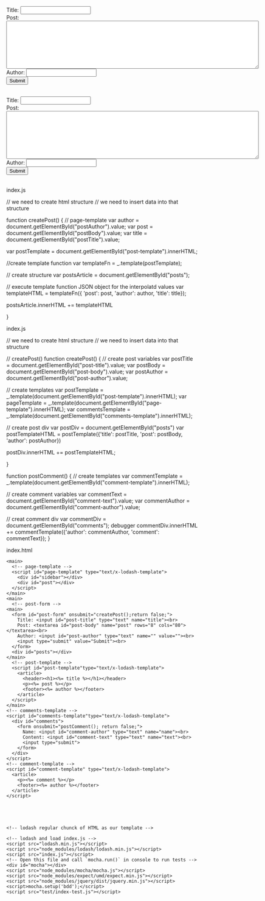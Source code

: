 <!-- Post form -->
<article>
  <form id="post-form" onsubmit="createPost();return false;">
    <label for="postTitle">Title:</label>
    <input type="text" id="postTitle"name="title"><br>
    <label for="postBody">Post:</label>
    <textarea id="postBody" name="post" rows="8" cols="80"></textarea><br>
    <label for="postAuthor">Author:</label>
    <input type="text" id="postAuthor" name="author" value=""><br>
    <input type="submit" value="Submit"><br></br>
  </form>
  <div id="posts"></div>
</article>

<!-- comment form -->
<article>
  <form id="comment-form" onsubmit="createPost();return false;">
    <label for="postTitle">Title:</label>
    <input type="text" id="postTitle"name="title"><br>
    <label for="postBody">Post:</label>
    <textarea id="postBody" name="post" rows="8" cols="80"></textarea><br>
    <label for="postAuthor">Author:</label>
    <input type="text" id="postAuthor" name="author" value=""><br>
    <input type="submit" value="Submit"><br></br>
  </form>
  <div id="posts"></div>

</article>

<!-- lodash regular chunck of HTML as our post-template -->
<script id="post-template" type="text/x-lodash-template">
<div class="post">
  <div class ="post-title"><%= title %>
    <div class="post-body"><%= post %></div>
    <div class="author">
      <p>
        <span class="posted-by">Posted By: </span>
        <% if (author !== '' ) { %>
        <%= author %>
        <% } else { %>
          Anonymous
          <% } %>
      </p>
    </div>
  </div>
</div>
</script>


index.js

// we need to create html structure
// we need to insert data into that structure

function createPost() {
  // page-template
  var author = document.getElementById("postAuthor").value;
  var post = document.getElementById("postBody").value;
  var title = document.getElementById("postTitle").value;

  var postTemplate = document.getElementById("post-template").innerHTML;

  //create template function
  var templateFn = _.template(postTemplate);

  // create structure
  var postsArticle = document.getElementById("posts");

  // execute template function JSON object for the interpolatd values
  var templateHTML = templateFn({ 'post': post, 'author': author, 'title': title});

  postsArticle.innerHTML += templateHTML

}




index.js

// we need to create html structure
// we need to insert data into that structure

// createPost()
function createPost() {
  // create post variables
  var postTitle = document.getElementById("post-title").value;
  var postBody = document.getElementById("post-body").value;
  var postAuthor = document.getElementById("post-author").value;

  // create templates
  var postTemplate = _.template(document.getElementById("post-template").innerHTML);
  var pageTemplate = _.template(document.getElementById("page-template").innerHTML);
  var commentsTemplate = _.template(document.getElementById("comments-template").innerHTML);



  // create post div
  var postDiv = document.getElementById("posts")
  var postTemplateHTML = postTemplate({'title': postTitle, 'post': postBody, 'author': postAuthor})

  postDiv.innerHTML += postTemplateHTML;

}

function postComment() {
  // create templates
  var commentTemplate = _.template(document.getElementById("comment-template").innerHTML);

  // create comment variables
  var commentText = document.getElementById("comment-text").value;
  var commentAuthor = document.getElementById("comment-author").value;

  // creat comment div
  var commentDiv = document.getElementById("comments");
  debugger
  commentDiv.innerHTML += commentTemplate({'author': commentAuthor, 'comment': commentText});
}


index.html

<!DOCTYPE html>
<html>
  <head>
    <title>JavaScript lodash Templates Lab</title>
  </head>
    <!-- add page-template to body for temaplate function -->
  <body>

    <main>
      <!-- page-template -->
      <script id="page-template" type="text/x-lodash-template">
        <div id="sidebar"></div>
        <div id="post"></div>
      </script>
    </main>
    <main>
      <!-- post-form -->
    <main>
      <form id="post-form" onsubmit="createPost();return false;">
        Title: <input id="post-title" type="text" name="title"><br>
        Post: <textarea id="post-body" name="post" rows="8" cols="80"></textarea><br>
        Author: <input id="post-author" type="text" name="" value=""><br>
        <input type="submit" value="Submit"><br>
      </form>
      <div id="posts"></div>
    </main>
      <!-- post-template -->
      <script id="post-template"type="text/x-lodash-template">
        <article>
          <header><h1><%= title %></h1></header>
          <p><%= post %></p>
          <footer><%= author %></footer>
        </article>
      </script>
    </main>
    <!-- comments-template -->
    <script id="comments-template"type="text/x-lodash-template">
      <div id="comments">
        <form onsubmit="postComment(); return false;">
          Name: <input id="comment-author" type="text" name="name"><br>
          Content: <input id="comment-text" type="text" name="text"><br>
          <input type="submit">
        </form>
      </div>
    </script>
    <!-- comment-template -->
    <script id="comment-template" type="text/x-lodash-template">
      <article>
        <p><%= comment %></p>
        <footer><%= author %></footer>
      </article>
    </script>





    <!-- lodash regular chunck of HTML as our template -->

    <!-- lodash and load index.js -->
    <script src="lodash.min.js"></script>
    <script src="node_modules/lodash/lodash.min.js"></script>
    <script src="index.js"></script>
    <!-- Open this file and call `mocha.run()` in console to run tests -->
    <div id="mocha"></div>
    <script src="node_modules/mocha/mocha.js"></script>
    <script src="node_modules/expect/umd/expect.min.js"></script>
    <script src="node_modules/jquery/dist/jquery.min.js"></script>
    <script>mocha.setup('bdd');</script>
    <script src="test/index-test.js"></script>
  </body>
</html>
